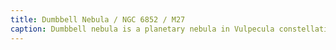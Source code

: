 ```yaml
---
title: Dumbbell Nebula / NGC 6852 / M27
caption: Dumbbell nebula is a planetary nebula in Vulpecula constellation. Distance 1360 LY. Captured 2025-07-30.
---
```

